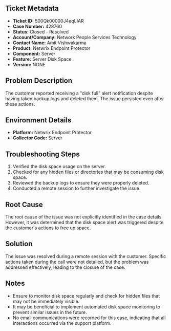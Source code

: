 ## Ticket Metadata
- **Ticket ID:** 500Qk00000J4eqLIAR
- **Case Number:** 428760
- **Status:** Closed - Resolved
- **Account/Company:** Network People Services Technology
- **Contact Name:** Amit Vishwakarma
- **Product:** Netwrix Endpoint Protector
- **Component:** Server
- **Feature:** Server Disk Space
- **Version:** NONE

## Problem Description
The customer reported receiving a "disk full" alert notification despite having taken backup logs and deleted them. The issue persisted even after these actions.

## Environment Details
- **Platform:** Netwrix Endpoint Protector
- **Collector Code:** Server

## Troubleshooting Steps
1. Verified the disk space usage on the server.
2. Checked for any hidden files or directories that may be consuming disk space.
3. Reviewed the backup logs to ensure they were properly deleted.
4. Conducted a remote session to further investigate the issue.

## Root Cause
The root cause of the issue was not explicitly identified in the case details. However, it was determined that the disk space alert was triggered despite the customer's actions to free up space.

## Solution
The issue was resolved during a remote session with the customer. Specific actions taken during the call were not detailed, but the problem was addressed effectively, leading to the closure of the case.

## Notes
- Ensure to monitor disk space regularly and check for hidden files that may not be immediately visible.
- It may be beneficial to implement automated disk space monitoring to prevent similar issues in the future.
- No email communications were recorded for this case, indicating that all interactions occurred via the support platform.